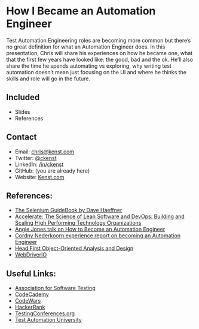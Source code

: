# How I Became an Automation Engineer

Test Automation Engineering roles are becoming more common but there’s no great definition for what an Automation Engineer does. In this presentation, Chris will share his experiences on how he became one, what that the first few years have looked like: the good, bad and the ok. He’ll also share the time he spends automating vs exploring, why writing test automation doesn’t mean just focusing on the UI and where he thinks the skills and role will go in the future.

## Included

- Slides
- References

## Contact

- Email: chris@kenst.com
- Twitter: [@ckenst](https://twitter.com/ckenst)
- LinkedIn: [/in/ckenst](https://www.linkedin.com/in/ckenst/)
- GitHub: (you are already here)
- Website: [Kenst.com](https://www.kenst.com/)

## References:

- [The Selenium GuideBook by Dave Haeffner](https://seleniumguidebook.com/)
- [Accelerate: The Science of Lean Software and DevOps: Building and Scaling High Performing Technology Organizations](https://www.amazon.com/Accelerate-Software-Performing-Technology-Organizations-ebook/dp/B07B9F83WM/)
- [Angie Jones talk on How to Become an Automation Engineer](http://angiejones.tech/guide-to-become-automation-engineer/)
- [Cordny Nederkoorn experience report on becoming an Automation Engineer](https://saucelabs.com/blog/how-i-became-an-automation-engineer)
- [Head First Object-Oriented Analysis and Design](https://www.amazon.com/Head-First-Object-Oriented-Analysis-Design-ebook/dp/B00C7C32I6)
- [WebDriverIO](https://webdriver.io/)

## Useful Links:

- [Association for Software Testing](https://www.associationforsoftwaretesting.org/)
- [CodeCademy](https://www.codecademy.com/)
- [CodeWars](https://www.codewars.com/)
- [HackerRank](https://www.hackerrank.com/)
- [TestingConferences.org](https://testingconferences.org/)
- [Test Automation University](https://testautomationu.applitools.com/)
